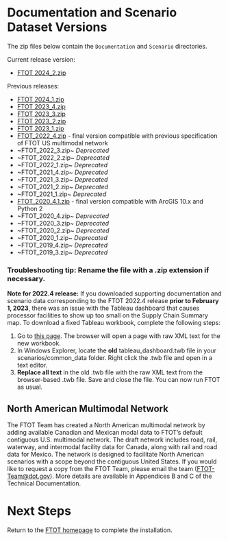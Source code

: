 # Documentation and Scenario Dataset Versions

The zip files below contain the `Documentation` and `Scenario` directories.

Current release version:
- [FTOT 2024_2.zip](https://www.volpe.dot.gov/our-work/FTOT/FTOT_2024_2.zip)

Previous releases:
- [FTOT 2024_1.zip](https://www.volpe.dot.gov/our-work/FTOT/FTOT_2024_1.zip)
- [FTOT 2023_4.zip](https://www.volpe.dot.gov/our-work/FTOT/FTOT_2023_4.zip)
- [FTOT 2023_3.zip](https://www.volpe.dot.gov/our-work/FTOT/FTOT_2023_3.zip)
- [FTOT 2023_2.zip](https://www.volpe.dot.gov/our-work/FTOT/FTOT_2023_2.zip)
- [FTOT 2023_1.zip](https://www.volpe.dot.gov/our-work/FTOT/FTOT_2023_1.zip)
- [FTOT_2022_4.zip](https://www.volpe.dot.gov/our-work/FTOT/FTOT_2022_4.zip) - final version compatible with previous specification of FTOT US multimodal network
- ~FTOT_2022_3.zip~ _Deprecated_
- ~FTOT_2022_2.zip~ _Deprecated_
- ~FTOT_2022_1.zip~ _Deprecated_
- ~FTOT_2021_4.zip~ _Deprecated_
- ~FTOT_2021_3.zip~ _Deprecated_
- ~FTOT_2021_2.zip~ _Deprecated_
- ~FTOT_2021_1.zip~ _Deprecated_
- [FTOT_2020_4.1.zip](https://www.volpe.dot.gov/our-work/FTOT/FTOT_2020_4_1.zip) - final version compatible with ArcGIS 10.x and Python 2
- ~FTOT_2020_4.zip~ _Deprecated_
- ~FTOT_2020_3.zip~ _Deprecated_
- ~FTOT_2020_2.zip~ _Deprecated_
- ~FTOT_2020_1.zip~ _Deprecated_
- ~FTOT_2019_4.zip~ _Deprecated_
- ~FTOT_2019_3.zip~ _Deprecated_

### Troubleshooting tip: Rename the file with a .zip extension if necessary.

**Note for 2022.4 release:** If you downloaded supporting documentation and scenario data corresponding to the FTOT 2022.4 release **prior to February 1, 2023**, there was an issue with the Tableau dashboard that causes processor facilities to show up too small on the Supply Chain Summary map. To download a fixed Tableau workbook, complete the following steps:
1. Go to [this page](https://www.volpe.dot.gov/our-work/FTOT/tableau_dashboard.twb). The browser will open a page with raw XML text for the new workbook.
2. In Windows Explorer, locate the **old** tableau_dashboard.twb file in your scenarios/common_data folder. Right click the .twb file and open in a text editor.
3. **Replace all text** in the old .twb file with the raw XML text from the browser-based .twb file. Save and close the file.
You can now run FTOT as usual.

## North American Multimodal Network
The FTOT Team has created a North American multimodal network by adding available Canadian and Mexican modal data to FTOT’s default contiguous U.S. multimodal network. The draft network includes road, rail, waterway, and intermodal facility data for Canada, along with rail and road data for Mexico. The network is designed to facilitate North American scenarios with a scope beyond the contiguous United States. If you would like to request a copy from the FTOT Team, please email the team (<FTOT-Team@dot.gov>). More details are available in Appendices B and C of the Technical Documentation.

# Next Steps
Return to the [FTOT homepage](https://volpeusdot.github.io/FTOT-Public) to complete the installation.
